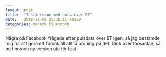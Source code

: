 ```yaml
---
layout: post
title:  "Testversion med puls över BT"
date:   2018-11-01 20:36:11 +0200
categories: monark bluetooth
---
```


Några på Facebook frågade efter pulsdata över BT igen, så jag bestämde mig för att göra ett försök till att få ordning på det. Gick över förväntan, så nu finns en ny version ute för test.
